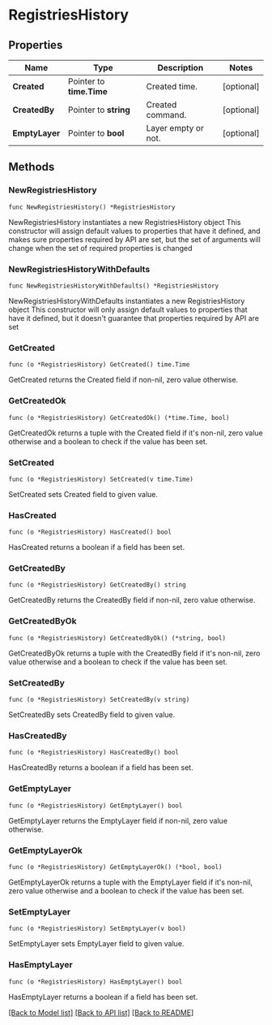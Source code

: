 # RegistriesHistory

## Properties

Name | Type | Description | Notes
------------ | ------------- | ------------- | -------------
**Created** | Pointer to **time.Time** | Created time. | [optional] 
**CreatedBy** | Pointer to **string** | Created command. | [optional] 
**EmptyLayer** | Pointer to **bool** | Layer empty or not. | [optional] 

## Methods

### NewRegistriesHistory

`func NewRegistriesHistory() *RegistriesHistory`

NewRegistriesHistory instantiates a new RegistriesHistory object
This constructor will assign default values to properties that have it defined,
and makes sure properties required by API are set, but the set of arguments
will change when the set of required properties is changed

### NewRegistriesHistoryWithDefaults

`func NewRegistriesHistoryWithDefaults() *RegistriesHistory`

NewRegistriesHistoryWithDefaults instantiates a new RegistriesHistory object
This constructor will only assign default values to properties that have it defined,
but it doesn't guarantee that properties required by API are set

### GetCreated

`func (o *RegistriesHistory) GetCreated() time.Time`

GetCreated returns the Created field if non-nil, zero value otherwise.

### GetCreatedOk

`func (o *RegistriesHistory) GetCreatedOk() (*time.Time, bool)`

GetCreatedOk returns a tuple with the Created field if it's non-nil, zero value otherwise
and a boolean to check if the value has been set.

### SetCreated

`func (o *RegistriesHistory) SetCreated(v time.Time)`

SetCreated sets Created field to given value.

### HasCreated

`func (o *RegistriesHistory) HasCreated() bool`

HasCreated returns a boolean if a field has been set.

### GetCreatedBy

`func (o *RegistriesHistory) GetCreatedBy() string`

GetCreatedBy returns the CreatedBy field if non-nil, zero value otherwise.

### GetCreatedByOk

`func (o *RegistriesHistory) GetCreatedByOk() (*string, bool)`

GetCreatedByOk returns a tuple with the CreatedBy field if it's non-nil, zero value otherwise
and a boolean to check if the value has been set.

### SetCreatedBy

`func (o *RegistriesHistory) SetCreatedBy(v string)`

SetCreatedBy sets CreatedBy field to given value.

### HasCreatedBy

`func (o *RegistriesHistory) HasCreatedBy() bool`

HasCreatedBy returns a boolean if a field has been set.

### GetEmptyLayer

`func (o *RegistriesHistory) GetEmptyLayer() bool`

GetEmptyLayer returns the EmptyLayer field if non-nil, zero value otherwise.

### GetEmptyLayerOk

`func (o *RegistriesHistory) GetEmptyLayerOk() (*bool, bool)`

GetEmptyLayerOk returns a tuple with the EmptyLayer field if it's non-nil, zero value otherwise
and a boolean to check if the value has been set.

### SetEmptyLayer

`func (o *RegistriesHistory) SetEmptyLayer(v bool)`

SetEmptyLayer sets EmptyLayer field to given value.

### HasEmptyLayer

`func (o *RegistriesHistory) HasEmptyLayer() bool`

HasEmptyLayer returns a boolean if a field has been set.


[[Back to Model list]](../README.md#documentation-for-models) [[Back to API list]](../README.md#documentation-for-api-endpoints) [[Back to README]](../README.md)


